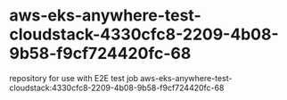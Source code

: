 # aws-eks-anywhere-test-cloudstack-4330cfc8-2209-4b08-9b58-f9cf724420fc-68
repository for use with E2E test job aws-eks-anywhere-test-cloudstack:4330cfc8-2209-4b08-9b58-f9cf724420fc-68
